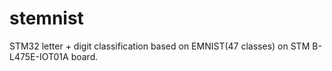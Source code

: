 # stemnist
STM32 letter + digit classification based on EMNIST(47 classes) on STM B-L475E-IOT01A board.

